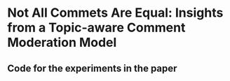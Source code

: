 # Not All Commets Are Equal: Insights from a Topic-aware Comment Moderation Model
## Code for the experiments in the paper

